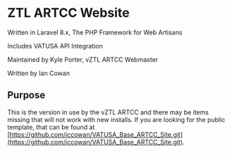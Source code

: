 ZTL ARTCC Website
=================

Written in Laravel 8.x, The PHP Framework for Web Artisans

Includes VATUSA API Integration

Maintained by Kyle Porter, vZTL ARTCC Webmaster

Written by Ian Cowan

Purpose
-------
This is the version in use by the vZTL ARTCC and there may be items missing that will not work with new installs. If you are looking for the public template, that can be found at [https://github.com/iccowan/VATUSA_Base_ARTCC_Site.git](https://github.com/iccowan/VATUSA_Base_ARTCC_Site.git).
